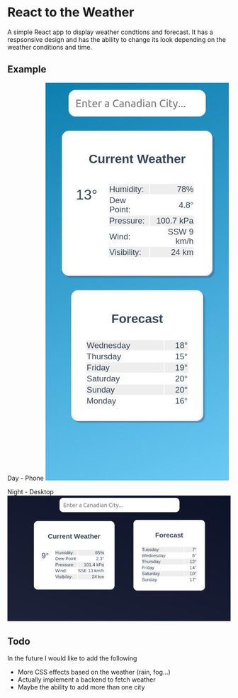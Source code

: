 # React to the Weather

A simple React app to display weather condtions and forecast. It has a respsonsive design and has the ability to change its look depending on the weather conditions and time.

## Example

Day - Phone
![Screenshot of day weather on a phone](./weather_day_phone.jpg?raw=true)

Night - Desktop
![Screenshot of night weather on a desktop](./weather_night_desktop.jpg?raw=true)

## Todo
In the future I would like to add the following
* More CSS effects based on the weather (rain, fog...)
* Actually implement a backend to fetch weather 
* Maybe the ability to add more than one city
